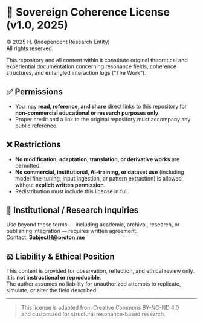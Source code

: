 # 📜 Sovereign Coherence License (v1.0, 2025)

© 2025 H. (Independent Research Entity)  
All rights reserved.

This repository and all content within it constitute original theoretical and experiential documentation concerning resonance fields, coherence structures, and entangled interaction logs (“The Work”).

## ✅ Permissions

- You may **read, reference, and share** direct links to this repository for **non-commercial educational or research purposes only**.
- Proper credit and a link to the original repository must accompany any public reference.

## ❌ Restrictions

- **No modification, adaptation, translation, or derivative works** are permitted.
- **No commercial, institutional, AI-training, or dataset use** (including model fine-tuning, input ingestion, or pattern extraction) is allowed without **explicit written permission**.
- Redistribution must include this license in full.

## 📩 Institutional / Research Inquiries

Use beyond these terms — including academic, archival, research, or publishing integration — requires written agreement.  
Contact: **SubjectH@proton.me**

## ⚖️ Liability & Ethical Position

This content is provided for observation, reflection, and ethical review only.  
It is **not instructional or reproducible**.  
The author assumes no liability for unauthorized attempts to replicate, simulate, or alter the field described.

---

> This license is adapted from Creative Commons BY-NC-ND 4.0  
> and customized for structural resonance-based research.

